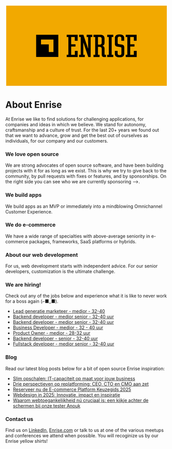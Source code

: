<p align="center"><a href="https://enrise.com" target="_blank"><img src="https://github.com/enrise/.github/blob/master/images/logo.png?raw=true"></a></p>

# About Enrise

At Enrise we like to find solutions for challenging applications, for companies and ideas in which we believe. We stand for autonomy, craftsmanship and a culture of trust. For the last 20+ years we found out that we want to advance, grow and get the best out of ourselves as individuals, for our company and our customers.

### We love open source

We are strong advocates of open source software, and have been building projects with it for as long as we exist.
This is why we try to give back to the community, by pull requests with fixes or features, and by sponsorships.
On the right side you can see who we are currently sponsoring -->.

### We build apps
We build apps as an MVP or immediately into a mindblowing Omnichannel Customer Experience.

### We do e-commerce
We have a wide range of specialties with above-average seniority in e-commerce packages, frameworks, SaaS platforms or hybrids.

### About our web development
For us, web development starts with independent advice. For our senior developers, customization is the ultimate challenge.

### We are hiring!

Check out any of the jobs below and experience what it is like to never work for a boss again (⌐■_■).

<!-- JOB-LIST:START -->
- [Lead generatie marketeer - medior - 32-40](https://jobs.enrise.com/lead-generatie-marketeer/nl)
- [Backend developer - medior  senior - 32-40 uur](https://jobs.enrise.com/developer-team-craft/nl)
- [Backend developer - medior senior - 32-40 uur](https://jobs.enrise.com/backend-developer-team-enigma/nl?token=7dff2b3adb1a1555ee5d26d0dbad1722)
- [Business Developer - medior - 32 - 40 uur](https://jobs.enrise.com/business-developer-team-motivo/nl)
- [Product Owner - medior - 28-32 uur](https://jobs.enrise.com/product-owner-team-motivo/nl)
- [Backend developer - senior - 32-40 uur](https://jobs.enrise.com/backend-developer-team-motivo-2/nl)
- [Fullstack developer - medior senior - 32-40 uur](https://jobs.enrise.com/fullstack-developer-team-motivo/nl)
<!-- JOB-LIST:END -->

### Blog

Read our latest blog posts below for a bit of open source Enrise inspiration:

<!-- POST-LIST:START -->
- [Slim opschalen: IT-capaciteit op maat voor jouw business](https://enrise.com/2025/01/slim-opschalen-it-capaciteit-op-maat-voor-jouw-business/)
- [Drie perspectieven op replatforming: CEO, CTO en CMO aan zet](https://enrise.com/2025/01/drie-perspectieven-op-replatforming-ceo-cto-en-cmo-aan-zet/)
- [Reserveer nu de E-commerce Platform Keuzegids 2025](https://enrise.com/2025/01/reserveer-nu-de-e-commerce-platform-keuzegids-2025/)
- [Webdesign in 2025: Innovatie, impact en inspiratie](https://enrise.com/2024/12/6-webdesign-trends-in-2025/)
- [Waarom webtoegankelijkheid nú cruciaal is: een kijkje achter de schermen bij onze tester Anouk](https://enrise.com/2024/12/webtoegankelijkheid-2025-anouk-hermsen/)
<!-- POST-LIST:END -->

### Contact us

Find us on <a href="https://www.linkedin.com/company/enrise/" target="_blank">LinkedIn</a>, <a href="https://enrise.com" target="_blank">Enrise.com</a> or talk to us at one of the various meetups and conferences we attend when possible. You will recoginize us by our Enrise yellow shirts!

